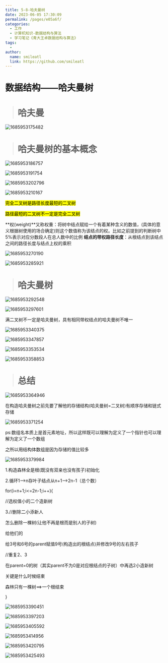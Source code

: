 ```yaml
---
title: 5-8-哈夫曼树
date: 2023-06-05 17:30:09
permalink: /pages/e05a6f/
categories: 
  - 工作
  - 计算机知识-数据结构与算法
  - 学习笔记《青大王卓数据结构与算法》
tags: 
  - 
author: 
  name: smileatl
  link: https://github.com/smileatl
---
```

数据结构——哈夫曼树
==========

> 哈夫曼
> ===

![1685953175482](/assets/1685953175482.png)

> 哈夫曼树的基本概念
> =========

![1685953186757](/assets/1685953186757.png)

![1685953191754](/assets/1685953191754.png)

![1685953202796](/assets/1685953202796.png)

![1685953210167](/assets/1685953210167.png)

<mark>完全二叉树是路径长度最短的二叉树</mark>

<mark>路径最短的二叉树不一定是完全二叉树</mark>



**权(weight)**又称权重：将树中结点赋给一个有着某种含义的数值，(具体的意义根据树使用的场合确定)则这个数值称为该结点的权。比如之前提到的判断树中5%表示对应分数段人在总人数中的比例
**结点的带权路径长度**：从根结点到该结点之间的路径长度与结点上权的乘积

![1685953270190](/assets/1685953270190.png)

![1685953285921](/assets/1685953285921.png)

> 哈夫曼树 
> ====

![1685953292548](/assets/1685953292548.png)

![1685953297601](/assets/1685953297601.png)

满二叉树不一定是哈夫曼树，具有相同带权结点的哈夫曼树不唯一

![1685953340375](/assets/1685953340375.png)

![1685953347857](/assets/1685953347857.png)

![1685953353534](/assets/1685953353534.png)

![1685953358853](/assets/1685953358853.png)

> 总结
> ==

![1685953364946](/assets/1685953364946.png)

在构造哈夫曼树之前先要了解他的存储结构(哈夫曼树=二叉树)有顺序存储和链式存储

![1685953371254](/assets/1685953371254.png)

ps:数组名本质上是首元素地址，所以这样既可以理解为定义了一个指针也可以理解为定义了一个数组

之所以用结构体数组是因为存储的值比较多

![1685953379984](/assets/1685953379984.png)

1.构造森林全是根(既没有双亲也没有孩子)初始化

2.循环1-->n存叶子结点从n+1-->2n-1（总个数）

for(i=n+1;i<=2n-1;i++){

//选权值小的二个造新树

3.//删除二小添新人

怎么删除一棵树(让他不再是根而是别人的子树)

给他们的

给3号和6号的parent赋值9号(构造出的根结点)并修改9号的左右孩子

//重复2、3 

在parent=0的树（其实parent不为0是对应根结点的子树）中再选2小造新树

关键是什么时候结束

森林只有一棵树==>一个根结束

}

![1685953390451](/assets/1685953390451.png)

![1685953397203](/assets/1685953397203.png)

![1685953405592](/assets/1685953405592.png)

![1685953414956](/assets/1685953414956.png)

![1685953420795](/assets/1685953420795.png)

![1685953425493](/assets/1685953425493.png)

  

